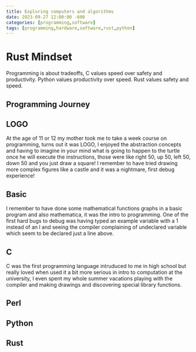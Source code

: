 ```yaml
---
title: Exploring computers and algorithms
date: 2023-09-27 12:00:00 -600
categories: [programming,software]
tags: [programming,hardware,software,rust,python]
---
```


# Rust Mindset 

Programming is about tradeoffs, C values speed over safety and productivity. Python values productivity over speed. Rust values safety and speed.

## Programming Journey

## LOGO

At the age of 11 or 12 my mother took me to take a week course on programming, turns out it was LOGO, I enjoyed the abstraction concepts and having to imagine in your mind what is going to happen to the turtle once he will execute the instructions, those were like right 50, up 50, left 50, down 50 and you just draw a square!
I remember to have tried drawing more complex figures like a castle and it was a nightmare, first debug experience!

## Basic

I remember to have done some mathematical functions graphs in a basic program and also mathematica, it was the intro to programming. One of the first hard bugs to debug was having typed an example variable with a 1 instead of an l and seeing the compiler complaining of undeclared variable which seem to be declared just a line above.

## C

C was the first programming language intruduced to me in high school but really loved when used it a bit more serious in intro to computation at the university, I even spent my whole summer vacations playing with the compiler and making drawings and discovering special library functions.

## Perl

## Python

## Rust